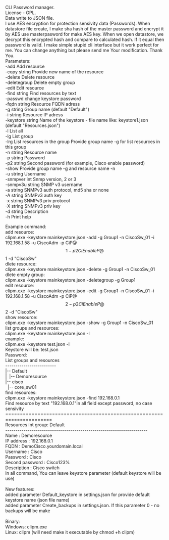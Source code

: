 CLI Password manager.<br>
License - GPL.<br>
Data write to JSON file.<br>
I use AES encryption for protection sensivity data (Passwords).
When datastore file create, I make sha hash of the master password and encrypt it by AES use masterpasword for make AES key.
When we open datastore, we decrypt this encrypted hash and compare to calculated hash.
If it equal then password is valid.
I make simple stupid cli interface but it work perfect for me.
You can change anything but please send me Your modification.
Thank You.\
Parameters:\
-add Add resource\
-copy string Provide new name of the resource<br>
-delete Delete resource<br>
-deletegroup Delete empty group<br>
-edit Edit resource<br>
-find string Find resources by text<br>
-passwd change keystore password<br>
-fqdn string Resource FQDN adress<br>
-g string Group name (default "Default")<br>
-i string Resource IP adress<br>
-keystore string Name of the keystore - file name like: keystore1.json (default "Resources.json")<br>
-l List all<br>
-lg List group <br>
-lrg List resources in the group Provide group name -g for list resources in this group<br>
-n string Resource name<br>
-p string Password<br>
-p2 string Second password (for example, Cisco enable password)<br>
-show Provide group name -g and resource name -n<br>
-u string Username<br>
-snmpver int Snmp version, 2 or 3<br>
-snmpv3u string SNMP v3 username<br>
-a string SNMPv3 auth protocol, md5 sha or none<br>
-A string SNMPv3 auth key<br>
-x string SNMPv3 priv protocol<br>
-X string SNMPv3 priv key<br>
-d string Description<br>
-h Print help

Example command:<br>
    add resource:<br>
        clipm.exe -keystore mainkeystore.json -add -g Group1 -n CiscoSw_01 -i 192.168.1.58 -u CiscoAdm -p CiP@$$1 -p2 CiEnableP@$$1 -d "CiscoSw"<br>
    dlete resource:<br>
        clipm.exe -keystore mainkeystore.json -delete -g Group1 -n CiscoSw_01<br>
    dlete empty group:<br>
            clipm.exe -keystore mainkeystore.json -deletegroup -g Group1<br>
    edit resource:<br>
        clipm.exe -keystore mainkeystore.json -edit -g Group1 -n CiscoSw_01 -i 192.168.1.58 -u CiscoAdm -p CiP@$$2 -p2 CiEnableP@$$2 -d "CiscoSw"<br>
    show resource:<br>
        clipm.exe -keystore mainkeystore.json -show -g Group1 -n CiscoSw_01<br>
    list groups and resources:<br>
            clipm.exe -keystore mainkeystore.json -l<br>
            example:<br>
            clipm.exe -keystore test.json -l<br>
            Keystore will be: test.json<br>
            Password:<br>
            List groups and resources<br>
            -------------------------<br>
            |-- Default<br>
            |&nbsp;&nbsp;|-- Demoresource<br>
            |-- cisco<br>
            &nbsp;&nbsp;|-- core_sw01<br>
    find resources:<br>
        clipm.exe -keystore mainkeystore.json -find 192.168.0.1<br>
            Find resource by text "192.168.0.1"in all field except password, no case sensivity<br>
            ======================================================================<br>
            Resources int group: Default<br>
            ----------------------------------------------------------------------<br>
            Name            : Demoresource<br>
            IP address      : 192.168.0.1<br>
            FQDN            : DemoCisco.yourdomain.local<br>
            Username        : Cisco<br>
            Password        : Cisco<br>
            Second password : Cisco123%<br>
            Description     : Cisco switch<br>
    In all command, You can leave keystore parameter (default keystore will be use)<br>
<br>
New features:<br>
    added parameter Default_keystore in settings.json for provide default keystore name (json file name)<br>
    added parameter Create_backups in settings.json. If this parameter 0 - no backups will be make<br>
<br>
Binary:<br>
Windows: clipm.exe<br>
Linux: clipm (will need make it executable by chmod +h clipm)<br>
